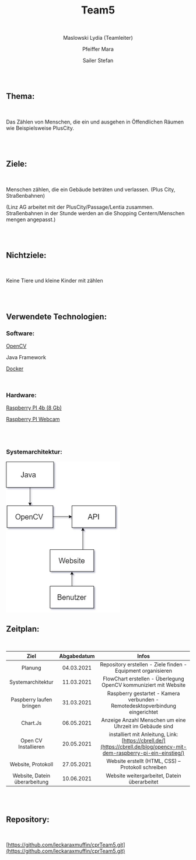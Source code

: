 <h1 align="center" > Team5 </h1>

<br>

<p align="center" > Maslowski Lydia (Teamleiter) </p> 

<p align="center" > Pfeiffer Mara </p>

<p align="center" > Sailer Stefan </p>

<br>

<br>

## Thema:

<br>

Das Zählen von Menschen, die ein und ausgehen in Öffendlichen Räumen wie Beispielsweise PlusCity.

<br>

<br>

## Ziele:

<br>

Menschen zählen, die ein Gebäude beträten und verlassen. (Plus City, Straßenbahnen)

(Linz AG arbeitet mit der PlusCity/Passage/Lentia zusammen. Straßenbahnen in der Stunde werden an die Shopping Centern/Menschen mengen angepasst.)

<br>

<br>

## Nichtziele:

<br>

Keine Tiere und kleine Kinder mit zählen

<br>

<br>

## Verwendete Technologien:

### Software:

[OpenCV](https://opencv.org/)

Java Framework

[Docker](www.docker.com)

<br>

### Hardware:

[Raspberry PI 4b (8 Gb)](https://www.amazon.de/Raspberry-Pi-Ersatzteil-Single-Board-102110421/dp/B0899VXM8F/ref=psdc_1626220031_t2_B07TC2BK1X)

[Raspberry PI Webcam](https://at.rs-online.com/web/p/raspberry-pi-kameras/9132664/)

<br>

<br>

### Systemarchitektur:

<img src="./ProjectInfos/Flowchart.jpg" alt="Flowchart von der Systemarchitektur" />

<br>

## Zeitplan:

<br>

|            Ziel             |  Abgabedatum  |                                 Infos                                         |       
|        :-----------:        |:-------------:|                       :----------------------:                                |
|           Planung           |   04.03.2021  |        Repository erstellen - Ziele finden - Equipment organisieren           |
|      Systemarchitektur      |   11.03.2021  |      FlowChart erstellen - Überlegung OpenCV kommuniziert mit Website         |       
|   Paspberry laufen bringen  |   31.03.2021  | Raspberry gestartet - Kamera verbunden - Remotedesktopverbindung eingerichtet |
|          Chart.Js           |   06.05.2021  |         Anzeige Anzahl Menschen um eine Uhrzeit im Gebäude sind               |
|     Open CV Installieren    |   20.05.2021  | installiert mit Anleitung, Link: [https://cbrell.de/](https://cbrell.de/blog/opencv-mit-dem-raspberry-pi-ein-einstieg/) |
|     Website, Protokoll      |   27.05.2021  |           Website erstellt (HTML, CSS) – Protokoll schreiben                  |
|Website, Datein überarbeitung|   10.06.2021  |           Website weitergarbeitet, Datein überarbeitet                        |
<br>

<br>

## Repository:

<br>

[https://github.com/leckaraxmuffin/cprTeam5.git](https://github.com/leckaraxmuffin/cprTeam5.git)

<br>

<br>
